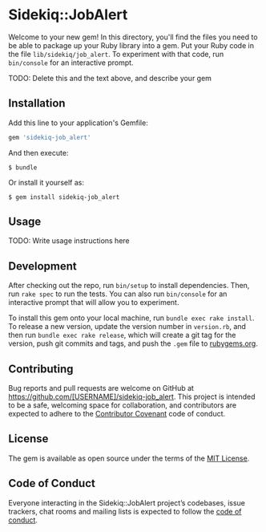 # Sidekiq::JobAlert

Welcome to your new gem! In this directory, you'll find the files you need to be able to package up your Ruby library into a gem. Put your Ruby code in the file `lib/sidekiq/job_alert`. To experiment with that code, run `bin/console` for an interactive prompt.

TODO: Delete this and the text above, and describe your gem

## Installation

Add this line to your application's Gemfile:

```ruby
gem 'sidekiq-job_alert'
```

And then execute:

    $ bundle

Or install it yourself as:

    $ gem install sidekiq-job_alert

## Usage

TODO: Write usage instructions here

## Development

After checking out the repo, run `bin/setup` to install dependencies. Then, run `rake spec` to run the tests. You can also run `bin/console` for an interactive prompt that will allow you to experiment.

To install this gem onto your local machine, run `bundle exec rake install`. To release a new version, update the version number in `version.rb`, and then run `bundle exec rake release`, which will create a git tag for the version, push git commits and tags, and push the `.gem` file to [rubygems.org](https://rubygems.org).

## Contributing

Bug reports and pull requests are welcome on GitHub at https://github.com/[USERNAME]/sidekiq-job_alert. This project is intended to be a safe, welcoming space for collaboration, and contributors are expected to adhere to the [Contributor Covenant](http://contributor-covenant.org) code of conduct.

## License

The gem is available as open source under the terms of the [MIT License](https://opensource.org/licenses/MIT).

## Code of Conduct

Everyone interacting in the Sidekiq::JobAlert project’s codebases, issue trackers, chat rooms and mailing lists is expected to follow the [code of conduct](https://github.com/[USERNAME]/sidekiq-job_alert/blob/master/CODE_OF_CONDUCT.md).

